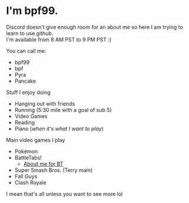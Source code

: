 # I'm bpf99. 

Discord doesn't give enough room for an about me so here I am trying to learn to use github.  
I'm available from 8 AM PST to 9 PM PST :)

You can call me:
- bpf99
- bpf
- Pyra
- Pancake

Stuff I enjoy doing
- Hanging out with friends
- Running (5:30 mile with a goal of sub 5)
- Video Games
- Reading
- Piano (_when it's what I want to play_)

Main video games I play
- Pokémon
- BattleTabs!
  - [About me for BT](https://bpf99.github.io/Battletabs)
- Super Smash Bros. (Terry main)
- Fall Guys
- Clash Royale

I mean that's all unless you want to see more lol 

